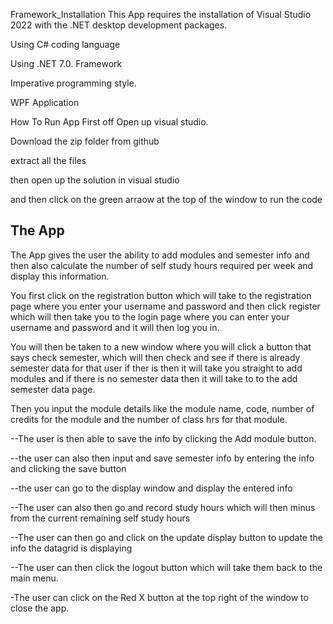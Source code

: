 Framework_Installation This App requires the installation of Visual Studio 2022 with the .NET desktop development packages.

Using C# coding language

Using .NET 7.0. Framework

Imperative programming style.

WPF Application

How To Run App First off Open up visual studio.

Download the zip folder from github

extract all the files

then open up the solution in visual studio

and then click on the green arraow at the top of the window to run the code

## The App

The App gives the user the ability to add modules and semester info and then also calculate the number of self study hours required per week and display this information.

You first click on the registration button which will take to the registration page where you enter your username and password and then click register which will then take you to the login page where you can enter
your username and password and it will then log you in.

You will then be taken to a new window where you will click a button that says check semester, which will then check and see if there is already semester data for that user if ther is then it will take you straight to add modules and if there is no semester data then it will take to to the add semester data page.

Then you input the module details like the module name, code, number of credits for the module and the number of class hrs for that module.

--The user is then able to save the info by clicking the Add module button.

--the user can also then input and save semester info by entering the info and clicking the save button

--the user can go to the display window and display the entered info

--The user can also then go and record study hours which will then minus from the current remaining self study hours

--The user can then go and click on the update display button to update the info the datagrid is displaying

--The user can then click the logout button which will take them back to the main menu.

-The user can click on the Red X button at the top right of the window to close the app.